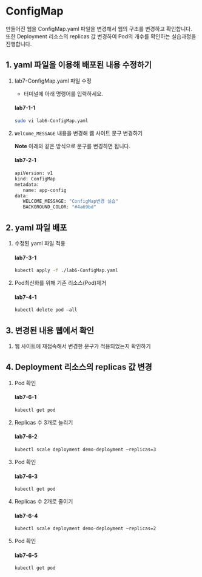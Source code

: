 # ConfigMap 

만들어진 웹을 ConfigMap.yaml 파일을 변경해서 웹의 구조를 변경하고 확인합니다. 또한 Deployment 리소스의 replicas 값 변경하여 Pod의 개수를 확인하는 실습과정을 진행합니다.


## 1. yaml 파일을 이용해 배포된 내용 수정하기

1. lab7-ConfigMap.yaml 파일 수정
   - 터미널에 아래 명령어를 입력하세요.
   #### **lab7-1-1**
   ```bash
   sudo vi lab6-ConfigMap.yaml
   ```

2. `WelCome_MESSAGE` 내용을 변경해 웹 사이트 문구 변경하기

   **Note** 아래와 같은 방식으로 문구를 변경하면 됩니다.
   #### **lab7-2-1**
   ```bash
   apiVersion: v1
   kind: ConfigMap
   metadata:
      name: app-config
   data:
      WELCOME_MESSAGE: "ConfigMap변경 실습"
      BACKGROUND_COLOR: "#4a69bd"
   ```
## 2. yaml 파일 배포

1. 수정된 yaml 파일 적용
   #### **lab7-3-1**
   ```bash
   kubectl apply -f ./lab6-ConfigMap.yaml
   ```

2. Pod최신화를 위해 기존 리소스(Pod)제거
   #### **lab7-4-1**
   ```bash
   kubectl delete pod —all
   ```
## 3. 변경된 내용 웹에서 확인

1. 웹 사이트에 재접속해서 변경한 문구가 적용되었는지 확인하기

## 4. Deployment 리소스의 replicas 값 변경

1. Pod 확인
   #### **lab7-6-1**
   ```bash
   kubectl get pod
   ```
2. Replicas 수 3개로 늘리기
   #### **lab7-6-2**
   ```bash
   kubectl scale deployment demo-deployment –replicas=3
   ```
3. Pod 확인
   #### **lab7-6-3**
   ```bash
   kubectl get pod
   ```
4. Replicas 수 2개로 줄이기
   #### **lab7-6-4**
   ```bash
   kubectl scale deployment demo-deployment –replicas=2
   ```
5. Pod 확인
   #### **lab7-6-5**
   ```bash
   kubectl get pod
   ```
